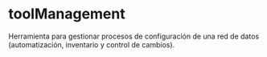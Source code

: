 # toolManagement
Herramienta para gestionar procesos de configuración de una red de datos (automatización, inventario y control de cambios).
